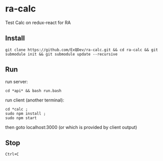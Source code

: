 # ra-calc
Test Calc on redux-react for RA

## Install

    git clone https://github.com/ExQDev/ra-calc.git && cd ra-calc && git submodule init && git submodule update --recursive

## Run

run server:

    cd *api* && bash run.bash

run client (another terminal):

    cd *calc ; 
    sudo npm install ; 
    sudo npm start

then goto localhost:3000 (or which is provided by client output)

## Stop

    Ctrl+C

